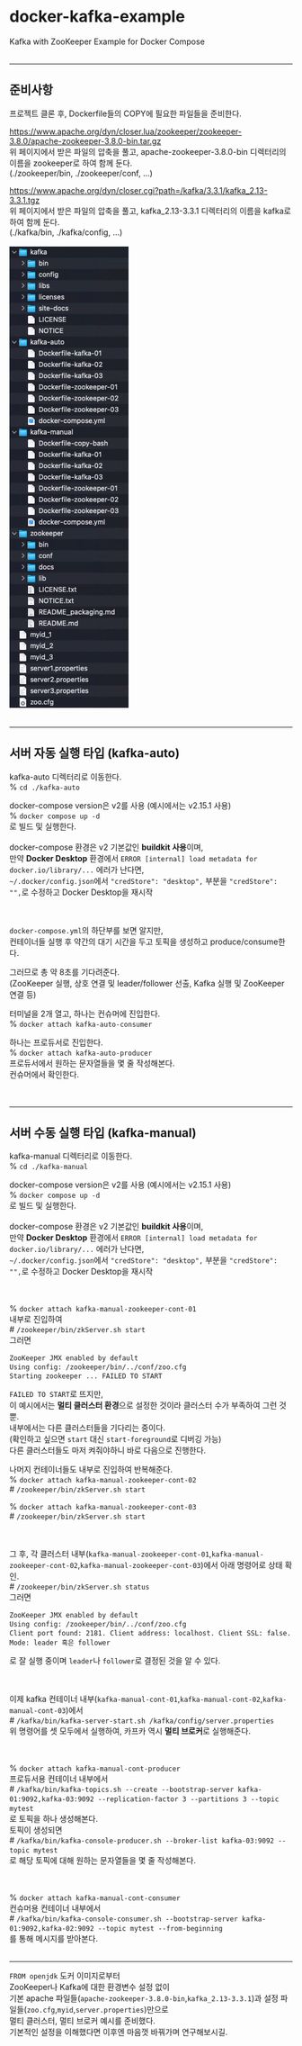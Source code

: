 # docker-kafka-example
Kafka with ZooKeeper Example for Docker Compose
<br><br>
- - -

## 준비사항  

프로젝트 클론 후, Dockerfile들의 COPY에 필요한 파일들을 준비한다.  

<https://www.apache.org/dyn/closer.lua/zookeeper/zookeeper-3.8.0/apache-zookeeper-3.8.0-bin.tar.gz>  
위 페이지에서 받은 파일의 압축을 풀고, apache-zookeeper-3.8.0-bin 디렉터리의 이름을 zookeeper로 하여 함께 둔다.  
(./zookeeper/bin, ./zookeeper/conf, ...)

<https://www.apache.org/dyn/closer.cgi?path=/kafka/3.3.1/kafka_2.13-3.3.1.tgz>  
위 페이지에서 받은 파일의 압축을 풀고, kafka_2.13-3.3.1 디렉터리의 이름을 kafka로 하여 함께 둔다.  
(./kafka/bin, ./kafka/config, ...)  
<br>
![준비사항](./prepare.png)
<br><br>
- - -

## 서버 자동 실행 타입 (kafka-auto)  

kafka-auto 디렉터리로 이동한다.  
% `cd ./kafka-auto`  

docker-compose version은 v2를 사용 (예시에서는 v2.15.1 사용)  
% `docker compose up -d`  
로 빌드 및 실행한다.  
<br>
docker-compose 환경은 v2 기본값인 **buildkit 사용**이며,  
만약 **Docker Desktop** 환경에서 `ERROR [internal] load metadata for docker.io/library/...` 에러가 난다면,  
`~/.docker/config.json`에서 `"credStore": "desktop",` 부분을 `"credStore": "",`로 수정하고 Docker Desktop을 재시작  
<br><br>

`docker-compose.yml`의 하단부를 보면 알지만,  
컨테이너들 실행 후 약간의 대기 시간을 두고 토픽을 생성하고 produce/consume한다.  

그러므로 총 약 8초를 기다려준다.  
(ZooKeeper 실행, 상호 연결 및 leader/follower 선출, Kafka 실행 및 ZooKeeper 연결 등)  

터미널을 2개 열고, 하나는 컨슈머에 진입한다.  
% `docker attach kafka-auto-consumer`  

하나는 프로듀서로 진입한다.  
% `docker attach kafka-auto-producer`  
프로듀서에서 원하는 문자열들을 몇 줄 작성해본다.  
컨슈머에서 확인한다.  
<br><br>
- - -

## 서버 수동 실행 타입 (kafka-manual)  

kafka-manual 디렉터리로 이동한다.  
% `cd ./kafka-manual`  

docker-compose version은 v2를 사용 (예시에서는 v2.15.1 사용)  
% `docker compose up -d`  
로 빌드 및 실행한다.  
<br>
docker-compose 환경은 v2 기본값인 **buildkit 사용**이며,  
만약 **Docker Desktop** 환경에서 `ERROR [internal] load metadata for docker.io/library/...` 에러가 난다면,  
`~/.docker/config.json`에서 `"credStore": "desktop",` 부분을 `"credStore": "",`로 수정하고 Docker Desktop을 재시작  
<br><br>

% `docker attach kafka-manual-zookeeper-cont-01`  
내부로 진입하여  
&#35; `/zookeeper/bin/zkServer.sh start`  
그러면  
```
ZooKeeper JMX enabled by default
Using config: /zookeeper/bin/../conf/zoo.cfg  
Starting zookeeper ... FAILED TO START
```
`FAILED TO START`로 뜨지만,  
이 예시에서는 **멀티 클러스터 환경**으로 설정한 것이라 클러스터 수가 부족하여 그런 것 뿐.  
내부에서는 다른 클러스터들을 기다리는 중이다.  
(확인하고 싶으면 `start` 대신 `start-foreground`로 디버깅 가능)  
다른 클러스터들도 마저 켜줘야하니 바로 다음으로 진행한다.

나머지 컨테이너들도 내부로 진입하여 반복해준다.  
% `docker attach kafka-manual-zookeeper-cont-02`  
&#35; `/zookeeper/bin/zkServer.sh start`  

% `docker attach kafka-manual-zookeeper-cont-03`  
&#35; `/zookeeper/bin/zkServer.sh start`  
<br><br>

그 후, 각 클러스터 내부(`kafka-manual-zookeeper-cont-01`,`kafka-manual-zookeeper-cont-02`,`kafka-manual-zookeeper-cont-03`)에서 아래 명령어로 상태 확인.  
&#35; `/zookeeper/bin/zkServer.sh status`  
그러면  
```
ZooKeeper JMX enabled by default
Using config: /zookeeper/bin/../conf/zoo.cfg
Client port found: 2181. Client address: localhost. Client SSL: false.
Mode: leader 혹은 follower
```
로 잘 실행 중이며 `leader`나 `follower`로 결정된 것을 알 수 있다.  
<br><br>

이제 kafka 컨테이너 내부(`kafka-manual-cont-01`,`kafka-manual-cont-02`,`kafka-manual-cont-03`)에서  
&#35; `/kafka/bin/kafka-server-start.sh /kafka/config/server.properties`  
위 명령어를 셋 모두에서 실행하여, 카프카 역시 **멀티 브로커**로 실행해준다.  
<br><br>

% `docker attach kafka-manual-cont-producer`  
프로듀서용 컨테이너 내부에서  
&#35; `/kafka/bin/kafka-topics.sh --create --bootstrap-server kafka-01:9092,kafka-03:9092 --replication-factor 3 --partitions 3 --topic mytest`  
로 토픽을 하나 생성해본다.  
토픽이 생성되면  
&#35; `/kafka/bin/kafka-console-producer.sh --broker-list kafka-03:9092 --topic mytest`  
로 해당 토픽에 대해 원하는 문자열들을 몇 줄 작성해본다.  
<br><br>

% `docker attach kafka-manual-cont-consumer`  
컨슈머용 컨테이너 내부에서  
&#35; `/kafka/bin/kafka-console-consumer.sh --bootstrap-server kafka-01:9092,kafka-02:9092 --topic mytest --from-beginning`  
를 통해 메시지를 받아본다.
<br><br>
- - -
`FROM openjdk` 도커 이미지로부터  
ZooKeeper나 Kafka에 대한 환경변수 설정 없이  
기본 apache 파일들(`apache-zookeeper-3.8.0-bin`,`kafka_2.13-3.3.1`)과 설정 파일들(`zoo.cfg`,`myid`,`server.properties`)만으로  
멀티 클러스터, 멀티 브로커 예시를 준비했다.  
기본적인 설정을 이해했다면 이후엔 마음껏 바꿔가며 연구해보시길.
<br><br>
